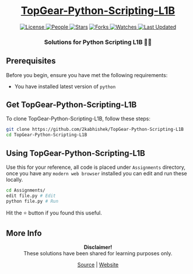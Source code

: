 <div align="center">

<h1><a href="https://2kabhishek.github.io/TopGear-Python-Scripting-L1B">TopGear-Python-Scripting-L1B</a></h1>

<a href="https://github.com/2KAbhishek/TopGear-Python-Scripting-L1B/blob/main/LICENSE">
<img alt="License" src="https://img.shields.io/github/license/2kabhishek/TopGear-Python-Scripting-L1B?style=flat&color=eee&label="> </a>

<a href="https://github.com/2KAbhishek/TopGear-Python-Scripting-L1B/graphs/contributors">
<img alt="People" src="https://img.shields.io/github/contributors/2kabhishek/TopGear-Python-Scripting-L1B?style=flat&color=ffaaf2&label=People"> </a>

<a href="https://github.com/2KAbhishek/TopGear-Python-Scripting-L1B/stargazers">
<img alt="Stars" src="https://img.shields.io/github/stars/2kabhishek/TopGear-Python-Scripting-L1B?style=flat&color=98c379&label=Stars"></a>

<a href="https://github.com/2KAbhishek/TopGear-Python-Scripting-L1B/network/members">
<img alt="Forks" src="https://img.shields.io/github/forks/2kabhishek/TopGear-Python-Scripting-L1B?style=flat&color=66a8e0&label=Forks"> </a>

<a href="https://github.com/2KAbhishek/TopGear-Python-Scripting-L1B/watchers">
<img alt="Watches" src="https://img.shields.io/github/watchers/2kabhishek/TopGear-Python-Scripting-L1B?style=flat&color=f5d08b&label=Watches"> </a>

<a href="https://github.com/2KAbhishek/TopGear-Python-Scripting-L1B/pulse">
<img alt="Last Updated" src="https://img.shields.io/github/last-commit/2kabhishek/TopGear-Python-Scripting-L1B?style=flat&color=e06c75&label="> </a>

<h3>Solutions for Python Scripting L1B 🐍📃</h3>

</div>

## Prerequisites

Before you begin, ensure you have met the following requirements:

- You have installed latest version of `python`

## Get TopGear-Python-Scripting-L1B

To clone TopGear-Python-Scripting-L1B, follow these steps:

```bash
git clone https://github.com/2kabhishek/TopGear-Python-Scripting-L1B
cd TopGear-Python-Scripting-L1B
```

## Using TopGear-Python-Scripting-L1B

Use this for your reference, all code is placed under `Assignments` directory, once you have any `modern web browser` installed you can edit and run these locally.

```bash
cd Assignments/
edit file.py # Edit
python file.py # Run
```

Hit the ⭐ button if you found this useful.

## More Info

<div align="center">

<strong>Disclaimer!</strong><br>
These solutions have been shared for learning purposes only. <br>

<a href="https://github.com/2KAbhishek/TopGear-Python-Scripting-L1B">Source</a> |
<a href="https://2kabhishek.github.io/TopGear-Python-Scripting-L1B">Website</a>

</div>
